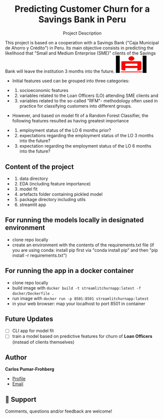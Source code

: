 <h1 align="center">Predicting Customer Churn for a Savings Bank in Peru</h1>
<p align="center">Project Description</p>
This project is based on a cooperation with a Savings Bank ("Caja Municipal de Ahorro y Crédito") in Peru. Its main objective consists in predicting the likelihood that "Small and Medium Enterprise (SME)" clients of the Savings Bank will leave the institution 3 months into the future. 

<img src ="images/CMAC.jpg" width = "100">

* Initial features used can be grouped into three categories:
* 1. socioeconomic features
* 2. variables related to the Loan Officers (LO) attending SME clients and 
* 3. variables related to the so-called "RFM"- methodology often used in practice for classifying customers into different groups. 

* However, and based on model fit of a Random Forest Classifier, the following features resulted as having greatest importance
* 1. employment status of the LO 6 months prior?
* 2. expectations regarding the employment status of the LO 3 months into the future?
* 3. expectation regarding the employment status of the LO 6 months into the future?

## Content of the project
* 1. data directory
* 2. EDA (including feature importance)
* 3. model fit 
* 4. artefacts folder containing pickled model
* 5. package directory including utils
* 6. streamlit app

## For running the models locally in designated environment
- clone repo locally
- create an environment with the contents of the requirements.txt file (if you are using conda: install pip first via "conda install pip" and then "pip install -r requirements.txt")

## For running the app in a docker container
- clone repo locally
- build image with
`docker build -t streamlitchurnapp:latest -f docker/Dockerfile .`
- run image with
`docker run -p 8501:8501 streamlitchurnapp:latest`
- in your web browser: map your localhost to port 8501 in container


## Future Updates
- [ ] CLI app for model fit
- [ ] train a model based on predictive features for churn of **Loan Officers** (instead of clients themselves)

## Author

**Carlos Pumar-Frohberg**

- [Profile](https://github.com/cpumarfrohberg)
- [Email](mailto:cpumarfrohberg@gmail.com?subject=Hi "Hi!")


## 🤝 Support

Comments, questions and/or feedback are welcome!

